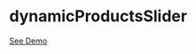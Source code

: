 # dynamicProductsSlider
<a href="https://raw.githack.com/maninder1112/DynamicProductsSlider/main/index.html">See Demo</a>
